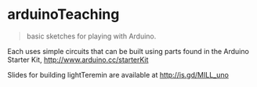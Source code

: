 # arduinoTeaching

> basic sketches for playing with Arduino.

Each uses simple circuits that can be built using parts found in the Arduino Starter Kit, http://www.arduino.cc/starterKit

Slides for building lightTeremin are available at http://is.gd/MILL_uno
 